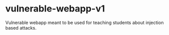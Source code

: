 # vulnerable-webapp-v1
Vulnerable webapp meant to be used for teaching students about injection based attacks.
